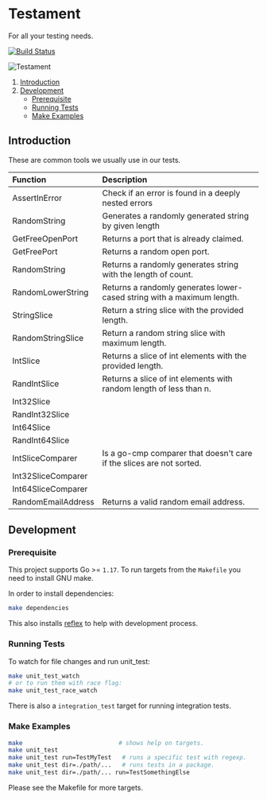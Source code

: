 # Testament

For all your testing needs.

[![Build Status](https://github.com/blokur/testament/actions/workflows/go.yml/badge.svg?branch=master)](https://github.com/blokur/testament/actions/workflows/go.yml)

![Testament](https://media.giphy.com/media/RScBAu4Y11IME/giphy.gif)

1. [Introduction](#introduction)
2. [Development](#development)
   - [Prerequisite](#prerequisite)
   - [Running Tests](#running-tests)
   - [Make Examples](#make-examples)

## Introduction

These are common tools we usually use in our tests.

| Function           | Description                                                            |
| :----------------- | :--------------------------------------------------------------------- |
| AssertInError      | Check if an error is found in a deeply nested errors                   |
| RandomString       | Generates a randomly generated string by given length                  |
| GetFreeOpenPort    | Returns a port that is already claimed.                                |
| GetFreePort        | Returns a random open port.                                            |
| RandomString       | Returns a randomly generates string with the length of count.          |
| RandomLowerString  | Returns a randomly generates lower-cased string with a maximum length. |
| StringSlice        | Return a string slice with the provided length.                        |
| RandomStringSlice  | Return a random string slice with maximum length.                      |
| IntSlice           | Returns a slice of int elements with the provided length.              |
| RandIntSlice       | Returns a slice of int elements with random length of less than n.     |
| Int32Slice         |                                                                        |
| RandInt32Slice     |                                                                        |
| Int64Slice         |                                                                        |
| RandInt64Slice     |                                                                        |
| IntSliceComparer   | Is a go-cmp comparer that doesn't care if the slices are not sorted.   |
| Int32SliceComparer |                                                                        |
| Int64SliceComparer |                                                                        |
| RandomEmailAddress | Returns a valid random email address.                                  |

## Development

### Prerequisite

This project supports Go >= `1.17`. To run targets from the `Makefile` you need
to install GNU make.

In order to install dependencies:

```bash
make dependencies
```

This also installs [reflex][reflex] to help with development process.

### Running Tests

To watch for file changes and run unit_test:

```bash
make unit_test_watch
# or to run them with race flag:
make unit_test_race_watch
```

There is also a `integration_test` target for running integration tests.

### Make Examples

```bash
make                           # shows help on targets.
make unit_test
make unit_test run=TestMyTest   # runs a specific test with regexp.
make unit_test dir=./path/...   # runs tests in a package.
make unit_test dir=./path/... run=TestSomethingElse
```

Please see the Makefile for more targets.

[reflex]: https://github.com/cespare/reflex
